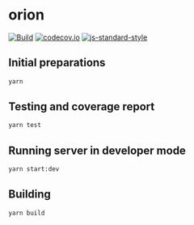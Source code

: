 # orion

[![Build](https://travis-ci.org/turizsolt/orion.svg?branch=master)](https://travis-ci.org/turizsolt/orion)
[![codecov.io](https://codecov.io/github/turizsolt/orion/coverage.svg?branch=master)](https://codecov.io/github/turizsolt/orion?branch=master)
[![js-standard-style](https://img.shields.io/badge/code%20style-standard-brightgreen.svg)](http://standardjs.com/)

## Initial preparations

```bash
yarn
```

## Testing and coverage report

```bash
yarn test
```

## Running server in developer mode

```bash
yarn start:dev
```

## Building

```bash
yarn build
```
